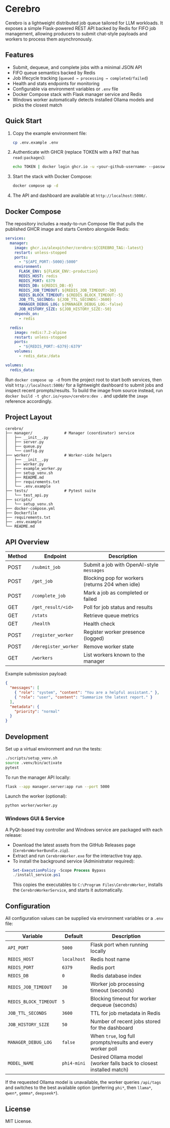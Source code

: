 # Cerebro

Cerebro is a lightweight distributed job queue tailored for LLM workloads. It exposes a simple Flask-powered REST API backed by Redis for FIFO job management, allowing producers to submit chat-style payloads and workers to process them asynchronously.

## Features

- Submit, dequeue, and complete jobs with a minimal JSON API
- FIFO queue semantics backed by Redis
- Job lifecycle tracking (`queued → processing → completed/failed`)
- Health and stats endpoints for monitoring
- Configurable via environment variables or `.env` file
- Docker Compose stack with Flask manager service and Redis
- Windows worker automatically detects installed Ollama models and picks the closest match

## Quick Start

1. Copy the example environment file:
   ```bash
   cp .env.example .env
   ```
2. Authenticate with GHCR (replace TOKEN with a PAT that has `read:packages`):
   ```bash
   echo TOKEN | docker login ghcr.io -u <your-github-username> --password-stdin
   ```
3. Start the stack with Docker Compose:
   ```bash
   docker compose up -d
   ```
4. The API and dashboard are available at `http://localhost:5000/`.

## Docker Compose

The repository includes a ready-to-run Compose file that pulls the published GHCR image and starts Cerebro alongside Redis:

```yaml
services:
  manager:
    image: ghcr.io/alexpitcher/cerebro:${CEREBRO_TAG:-latest}
    restart: unless-stopped
    ports:
      - "${API_PORT:-5000}:5000"
    environment:
      FLASK_ENV: ${FLASK_ENV:-production}
      REDIS_HOST: redis
      REDIS_PORT: 6379
      REDIS_DB: ${REDIS_DB:-0}
      REDIS_JOB_TIMEOUT: ${REDIS_JOB_TIMEOUT:-30}
      REDIS_BLOCK_TIMEOUT: ${REDIS_BLOCK_TIMEOUT:-5}
      JOB_TTL_SECONDS: ${JOB_TTL_SECONDS:-3600}
      MANAGER_DEBUG_LOG: ${MANAGER_DEBUG_LOG:-false}
      JOB_HISTORY_SIZE: ${JOB_HISTORY_SIZE:-50}
    depends_on:
      - redis

  redis:
    image: redis:7.2-alpine
    restart: unless-stopped
    ports:
      - "${REDIS_PORT:-6379}:6379"
    volumes:
      - redis_data:/data

volumes:
  redis_data:
```

Run `docker compose up -d` from the project root to start both services, then visit `http://localhost:5000/` for a lightweight dashboard to submit jobs and inspect recent prompts/results. To build the image from source instead, run `docker build -t ghcr.io/<you>/cerebro:dev .` and update the `image` reference accordingly.

## Project Layout

```
cerebro/
├── manager/              # Manager (coordinator) service
│   ├── __init__.py
│   ├── server.py
│   ├── queue.py
│   └── config.py
├── worker/               # Worker-side helpers
│   ├── __init__.py
│   ├── worker.py
│   ├── example_worker.py
│   ├── setup_venv.sh
│   ├── README.md
│   ├── requirements.txt
│   └── .env.example
├── tests/                # Pytest suite
│   └── test_api.py
├── scripts/
│   └── setup_venv.sh
├── docker-compose.yml
├── Dockerfile
├── requirements.txt
├── .env.example
└── README.md
```

## API Overview

| Method | Endpoint             | Description                               |
|--------|----------------------|-------------------------------------------|
| POST   | `/submit_job`        | Submit a job with OpenAI-style `messages` |
| POST   | `/get_job`           | Blocking pop for workers (returns 204 when idle) |
| POST   | `/complete_job`      | Mark a job as completed or failed         |
| GET    | `/get_result/<id>`   | Poll for job status and results           |
| GET    | `/stats`             | Retrieve queue metrics                    |
| GET    | `/health`            | Health check                              |
| POST   | `/register_worker`   | Register worker presence (logged)         |
| POST   | `/deregister_worker` | Remove worker state                       |
| GET    | `/workers`           | List workers known to the manager         |

Example submission payload:

```json
{
  "messages": [
    { "role": "system", "content": "You are a helpful assistant." },
    { "role": "user", "content": "Summarize the latest report." }
  ],
  "metadata": {
    "priority": "normal"
  }
}
```

## Development

Set up a virtual environment and run the tests:

```bash
./scripts/setup_venv.sh
source .venv/bin/activate
pytest
```

To run the manager API locally:

```bash
flask --app manager.server:app run --port 5000
```

Launch the worker (optional):

```bash
python worker/worker.py
```

### Windows GUI & Service

A PyQt-based tray controller and Windows service are packaged with each release:

- Download the latest assets from the GitHub Releases page (`CerebroWorkerBundle.zip`).
- Extract and run `CerebroWorker.exe` for the interactive tray app.
- To install the background service (Administrator required):
  ```powershell
  Set-ExecutionPolicy -Scope Process Bypass
  ./install_service.ps1
  ```
  This copies the executables to `C:\Program Files\CerebroWorker`, installs the `CerebroWorkerService`, and starts it automatically.

## Configuration

All configuration values can be supplied via environment variables or a `.env` file:

| Variable             | Default | Description                          |
|----------------------|---------|--------------------------------------|
| `API_PORT`           | `5000`  | Flask port when running locally      |
| `REDIS_HOST`         | `localhost` | Redis host name                 |
| `REDIS_PORT`         | `6379`  | Redis port                           |
| `REDIS_DB`           | `0`     | Redis database index                 |
| `REDIS_JOB_TIMEOUT`  | `30`    | Worker job processing timeout (seconds) |
| `REDIS_BLOCK_TIMEOUT`| `5`     | Blocking timeout for worker dequeue (seconds) |
| `JOB_TTL_SECONDS`    | `3600`  | TTL for job metadata in Redis        |
| `JOB_HISTORY_SIZE`   | `50`    | Number of recent jobs stored for the dashboard |
| `MANAGER_DEBUG_LOG`  | `false` | When `true`, log full prompts/results and every worker poll |
| `MODEL_NAME`         | `phi4-mini` | Desired Ollama model (worker falls back to closest installed match) |

If the requested Ollama model is unavailable, the worker queries `/api/tags` and switches to the best available option (preferring `phi*`, then `llama*`, `qwen*`, `gemma*`, `deepseek*`).

## License

MIT License.

